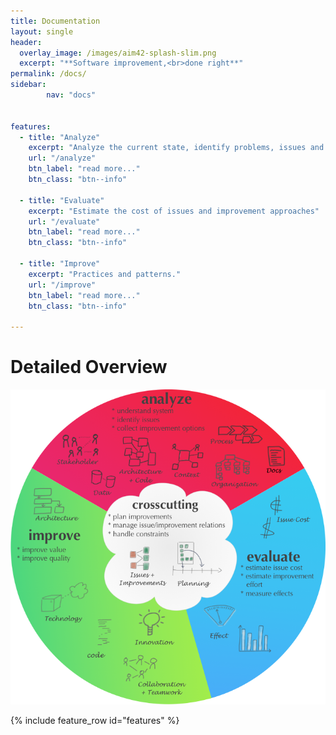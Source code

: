 ```yaml
---
title: Documentation
layout: single
header:
  overlay_image: /images/aim42-splash-slim.png
  excerpt: "**Software improvement,<br>done right**"
permalink: /docs/
sidebar:
        nav: "docs"


features:
  - title: "Analyze"
    excerpt: "Analyze the current state, identify problems, issues and risks."
    url: "/analyze"
    btn_label: "read more..."
    btn_class: "btn--info"

  - title: "Evaluate"
    excerpt: "Estimate the cost of issues and improvement approaches"
    url: "/evaluate"
    btn_label: "read more..."
    btn_class: "btn--info"

  - title: "Improve"
    excerpt: "Practices and patterns."
    url: "/improve"
    btn_label: "read more..."
    btn_class: "btn--info"

---
```


# Detailed Overview

![](/images/aim42-overview.png)


{% include feature_row id="features" %}
